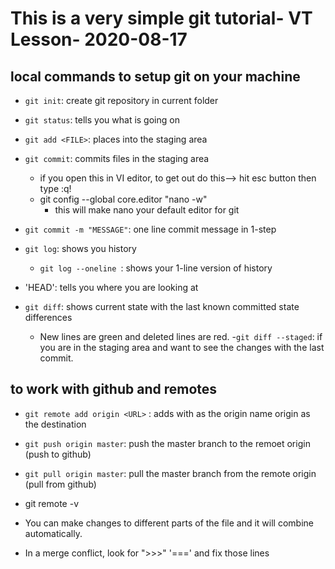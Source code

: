 
# This is a very simple git tutorial- VT Lesson- 2020-08-17

## local commands to setup git on your machine
- `git init`: create git repository in current folder
- `git status`: tells you what is going on 

- `git add <FILE>`: places <FILE> into the staging area
- `git commit`: commits files in the staging area
	- if you open this in VI editor, to get out do this--> hit esc button then type :q!
	- git config --global core.editor "nano -w"
		- this will make nano your default editor for git

- `git commit -m "MESSAGE"`: one line commit message in 1-step

- `git log`: shows you history 
	- `git log --oneline `: shows your 1-line version of history
- 'HEAD': tells you where you are looking at

- `git diff`: shows current state with the last known committed state differences
	- New lines are green and deleted lines are red.
	-`git diff --staged`: if you are in the staging area and want to see the changes with the last commit.

## to work with github and remotes

- `git remote add origin <URL>` : adds <URL> with as the origin name origin as the destination
- `git push origin master`: push the master branch to the remoet origin  (push to github)
- `git pull origin master`: pull the master branch from  the remote origin   (pull from github)

- git remote -v

- You can make changes to different parts of the file and it will combine automatically.
- In a merge conflict, look for ">>>" '===' and fix those lines
